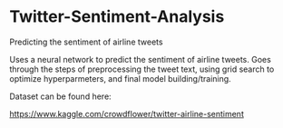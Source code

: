 # Twitter-Sentiment-Analysis
Predicting the sentiment of airline tweets

Uses a neural network to predict the sentiment of airline tweets. Goes through the steps of preprocessing the tweet text, using grid search to optimize hyperparmeters, and final model building/training. 

Dataset can be found here:

https://www.kaggle.com/crowdflower/twitter-airline-sentiment
